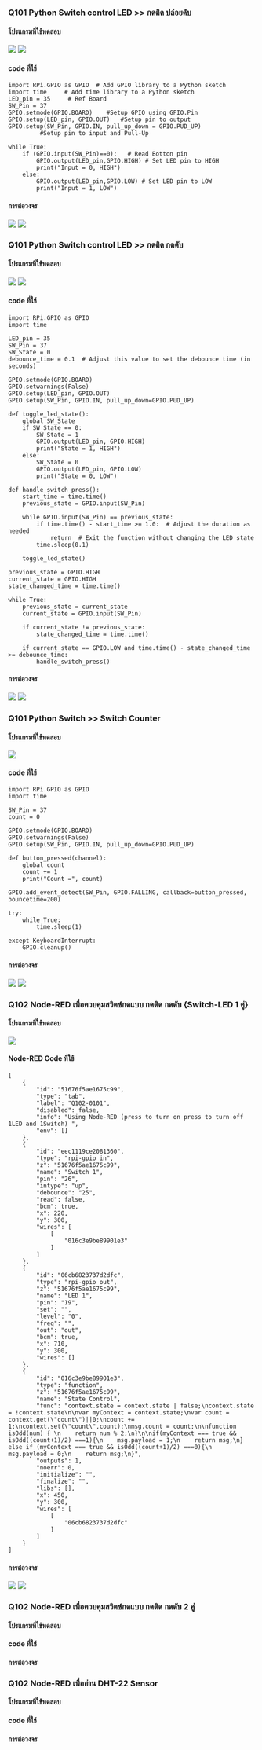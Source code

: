 ### Q101 Python Switch control LED >> กดติด ปล่อยดับ
#### โปรแกรมที่ใช้ทดสอบ
<img src= "https://github.com/panupongKanin/Embedded_Systems-2565/blob/main/image/Week03-Week04_Module03/Module3-IoTs%20(Part%201%20--%20Getting%20Start%20Raspberry%20Pi)/Q101/Press%20to%20turn%20on%20release%20to%20turn%20off/w03-w04-Quiz_101_0101.png" />

<img src= "https://github.com/panupongKanin/Embedded_Systems-2565/blob/main/image/Week03-Week04_Module03/Module3-IoTs%20(Part%201%20--%20Getting%20Start%20Raspberry%20Pi)/Q101/Press%20to%20turn%20on%20release%20to%20turn%20off/w03-w04-Quiz_101_0102.png" />

#### code ที่ใช้
```
import RPi.GPIO as GPIO  # Add GPIO library to a Python sketch
import time     # Add time library to a Python sketch
LED_pin = 35     # Ref Board
SW_Pin = 37
GPIO.setmode(GPIO.BOARD)    #Setup GPIO using GPIO.Pin
GPIO.setup(LED_pin, GPIO.OUT)   #Setup pin to output
GPIO.setup(SW_Pin, GPIO.IN, pull_up_down = GPIO.PUD_UP)
         #Setup pin to input and Pull-Up
 
while True:
    if (GPIO.input(SW_Pin)==0):   # Read Botton pin
        GPIO.output(LED_pin,GPIO.HIGH) # Set LED pin to HIGH
        print("Input = 0, HIGH") 
    else:
        GPIO.output(LED_pin,GPIO.LOW) # Set LED pin to LOW
        print("Input = 1, LOW")
```

#### การต่อวงจร
<img src= "https://github.com/panupongKanin/Embedded_Systems-2565/blob/main/image/Week03-Week04_Module03/Module3-IoTs%20(Part%201%20--%20Getting%20Start%20Raspberry%20Pi)/Q101/Press%20to%20turn%20on%20release%20to%20turn%20off/w03-w04-Quiz_101_0103.png" />

<img src= "https://github.com/panupongKanin/Embedded_Systems-2565/blob/main/image/Week03-Week04_Module03/Module3-IoTs%20(Part%201%20--%20Getting%20Start%20Raspberry%20Pi)/Q101/Press%20to%20turn%20on%20release%20to%20turn%20off/w03-w04-Quiz_101_0104.png" />

### Q101 Python Switch control LED >> กดติด กดดับ
#### โปรแกรมที่ใช้ทดสอบ
<img src= "https://github.com/panupongKanin/Embedded_Systems-2565/blob/main/image/Week03-Week04_Module03/Module3-IoTs%20(Part%201%20--%20Getting%20Start%20Raspberry%20Pi)/Q101/Press%20to%20turn%20on%20press%20to%20turn%20off/w03-w04-Quiz_101_0201.png" />
<img src= "https://github.com/panupongKanin/Embedded_Systems-2565/blob/main/image/Week03-Week04_Module03/Module3-IoTs%20(Part%201%20--%20Getting%20Start%20Raspberry%20Pi)/Q101/Press%20to%20turn%20on%20press%20to%20turn%20off/w03-w04-Quiz_101_0202.png" />

#### code ที่ใช้
```
import RPi.GPIO as GPIO
import time

LED_pin = 35
SW_Pin = 37
SW_State = 0
debounce_time = 0.1  # Adjust this value to set the debounce time (in seconds)

GPIO.setmode(GPIO.BOARD)
GPIO.setwarnings(False)
GPIO.setup(LED_pin, GPIO.OUT)
GPIO.setup(SW_Pin, GPIO.IN, pull_up_down=GPIO.PUD_UP)

def toggle_led_state():
    global SW_State
    if SW_State == 0:
        SW_State = 1
        GPIO.output(LED_pin, GPIO.HIGH)
        print("State = 1, HIGH")
    else:
        SW_State = 0
        GPIO.output(LED_pin, GPIO.LOW)
        print("State = 0, LOW")

def handle_switch_press():
    start_time = time.time()
    previous_state = GPIO.input(SW_Pin)

    while GPIO.input(SW_Pin) == previous_state:
        if time.time() - start_time >= 1.0:  # Adjust the duration as needed
            return  # Exit the function without changing the LED state
        time.sleep(0.1)

    toggle_led_state()

previous_state = GPIO.HIGH
current_state = GPIO.HIGH
state_changed_time = time.time()

while True:
    previous_state = current_state
    current_state = GPIO.input(SW_Pin)
    
    if current_state != previous_state:
        state_changed_time = time.time()
    
    if current_state == GPIO.LOW and time.time() - state_changed_time >= debounce_time:
        handle_switch_press()
```

#### การต่อวงจร
<img src= "https://github.com/panupongKanin/Embedded_Systems-2565/blob/main/image/Week03-Week04_Module03/Module3-IoTs%20(Part%201%20--%20Getting%20Start%20Raspberry%20Pi)/Q101/Press%20to%20turn%20on%20press%20to%20turn%20off/w03-w04-Quiz_101_0203.png" />

<img src= "https://github.com/panupongKanin/Embedded_Systems-2565/blob/main/image/Week03-Week04_Module03/Module3-IoTs%20(Part%201%20--%20Getting%20Start%20Raspberry%20Pi)/Q101/Press%20to%20turn%20on%20press%20to%20turn%20off/w03-w04-Quiz_101_0204.png" />

### Q101 Python Switch >> Switch Counter
#### โปรแกรมที่ใช้ทดสอบ
<img src= "https://github.com/panupongKanin/Embedded_Systems-2565/blob/main/image/Week03-Week04_Module03/Module3-IoTs%20(Part%201%20--%20Getting%20Start%20Raspberry%20Pi)/Q101/Switch%20Counter/w03-w04-Quiz_101_0301.png" />

#### code ที่ใช้
```
import RPi.GPIO as GPIO
import time

SW_Pin = 37
count = 0

GPIO.setmode(GPIO.BOARD)
GPIO.setwarnings(False)
GPIO.setup(SW_Pin, GPIO.IN, pull_up_down=GPIO.PUD_UP)

def button_pressed(channel):
    global count
    count += 1
    print("Count =", count)

GPIO.add_event_detect(SW_Pin, GPIO.FALLING, callback=button_pressed, bouncetime=200)

try:
    while True:
        time.sleep(1)

except KeyboardInterrupt:
    GPIO.cleanup()
```

#### การต่อวงจร
<img src= "https://github.com/panupongKanin/Embedded_Systems-2565/blob/main/image/Week03-Week04_Module03/Module3-IoTs%20(Part%201%20--%20Getting%20Start%20Raspberry%20Pi)/Q101/Switch%20Counter/w03-w04-Quiz_101_0302.png" />

<img src= "https://github.com/panupongKanin/Embedded_Systems-2565/blob/main/image/Week03-Week04_Module03/Module3-IoTs%20(Part%201%20--%20Getting%20Start%20Raspberry%20Pi)/Q101/Switch%20Counter/w03-w04-Quiz_101_0303.png" />

### Q102 Node-RED เพื่อควบคุมสวิตซ์กดแบบ กดติด กดดับ {Switch-LED 1 คู่}
#### โปรแกรมที่ใช้ทดสอบ
<img src= "https://github.com/panupongKanin/Embedded_Systems-2565/blob/main/image/Week03-Week04_Module03/Module3-IoTs%20(Part%201%20--%20Getting%20Start%20Raspberry%20Pi)/Q102/Using%20Node-RED%20(press%20to%20turn%20on%20press%20to%20turn%20off%201LED%20and%201Switch)%20/w03-w04-Quiz_102_0101.png" />

#### Node-RED Code ที่ใช้
```
[
    {
        "id": "51676f5ae1675c99",
        "type": "tab",
        "label": "Q102-0101",
        "disabled": false,
        "info": "Using Node-RED (press to turn on press to turn off 1LED and 1Switch) ",
        "env": []
    },
    {
        "id": "eec1119ce2081360",
        "type": "rpi-gpio in",
        "z": "51676f5ae1675c99",
        "name": "Switch 1",
        "pin": "26",
        "intype": "up",
        "debounce": "25",
        "read": false,
        "bcm": true,
        "x": 220,
        "y": 300,
        "wires": [
            [
                "016c3e9be89901e3"
            ]
        ]
    },
    {
        "id": "06cb6823737d2dfc",
        "type": "rpi-gpio out",
        "z": "51676f5ae1675c99",
        "name": "LED 1",
        "pin": "19",
        "set": "",
        "level": "0",
        "freq": "",
        "out": "out",
        "bcm": true,
        "x": 710,
        "y": 300,
        "wires": []
    },
    {
        "id": "016c3e9be89901e3",
        "type": "function",
        "z": "51676f5ae1675c99",
        "name": "State Control",
        "func": "context.state = context.state | false;\ncontext.state = !context.state\n\nvar myContext = context.state;\nvar count = context.get(\"count\")||0;\ncount += 1;\ncontext.set(\"count\",count);\nmsg.count = count;\n\nfunction isOdd(num) { \n    return num % 2;\n}\n\nif(myContext === true && isOdd((count+1)/2) ===1){\n    msg.payload = 1;\n    return msg;\n} else if (myContext === true && isOdd((count+1)/2) ===0){\n    msg.payload = 0;\n    return msg;\n}",
        "outputs": 1,
        "noerr": 0,
        "initialize": "",
        "finalize": "",
        "libs": [],
        "x": 450,
        "y": 300,
        "wires": [
            [
                "06cb6823737d2dfc"
            ]
        ]
    }
]
```
#### การต่อวงจร

<img src= "https://github.com/panupongKanin/Embedded_Systems-2565/blob/main/image/Week03-Week04_Module03/Module3-IoTs%20(Part%201%20--%20Getting%20Start%20Raspberry%20Pi)/Q102/Using%20Node-RED%20(press%20to%20turn%20on%20press%20to%20turn%20off%201LED%20and%201Switch)%20/w03-w04-Quiz_102_0102.png" />

<img src= "https://github.com/panupongKanin/Embedded_Systems-2565/blob/main/image/Week03-Week04_Module03/Module3-IoTs%20(Part%201%20--%20Getting%20Start%20Raspberry%20Pi)/Q102/Using%20Node-RED%20(press%20to%20turn%20on%20press%20to%20turn%20off%201LED%20and%201Switch)%20/w03-w04-Quiz_102_0103.png" />

### Q102 Node-RED เพื่อควบคุมสวิตซ์กดแบบ กดติด กดดับ 2 คู่
#### โปรแกรมที่ใช้ทดสอบ
#### code ที่ใช้
#### การต่อวงจร

### Q102 Node-RED เพื่ออ่าน DHT-22 Sensor
#### โปรแกรมที่ใช้ทดสอบ
#### code ที่ใช้
#### การต่อวงจร
